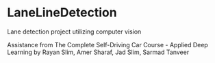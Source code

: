 # LaneLineDetection
Lane detection project utilizing computer vision

Assistance from The Complete Self-Driving Car Course - Applied Deep Learning by Rayan Slim, Amer Sharaf, Jad Slim, Sarmad Tanveer
